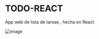 # TODO-REACT

App web de lista de tareas , hecha en React

![image](https://user-images.githubusercontent.com/119276947/209082193-dea3a4a7-89ba-4344-b56f-14a9d8f06892.png)

